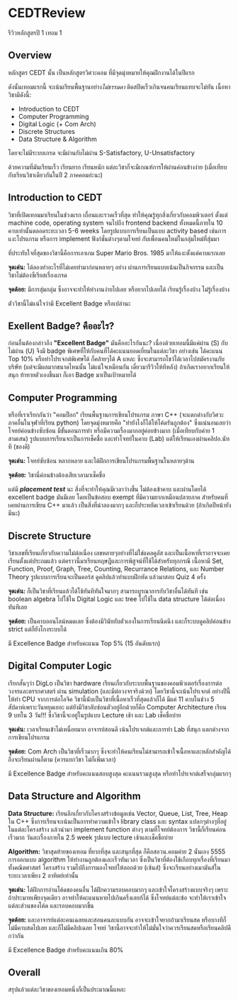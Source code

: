 # CEDTReview
รีวิวหลักสูตรปี 1 เทอม 1
## Overview
หลักสูตร CEDT นั้น เป็นหลักสูตรวิศวะคอม ที่มีจุดมุ่งหมายให้คุณฝึกงานได้ในปีแรก

ดังนั้นเทอมแรกนี้ จะเน้นเรียนพื้นฐานอย่าง*ไม่ธรรมดา* ติดสปีดเร็วเกินจนคนเรียนแทบจะไม่ทัน เนื้อหาวิชามีดังนี้:
- Introduction to CEDT
- Computer Programming
- Digital Logic (+ Com Arch)
- Discrete Structures
- Data Structure & Algorithm

โดยจะไม่มีระบบเกรด จะมีผ่านกับไม่ผ่าน S-Satisfactory, U-Unsatisfactory

ด้วยความที่มันเรียนเร็ว เรียนยาก เรียนหนัก แต่ละวิชาก็จะมีเกณฑ์การให้ผ่านค่อนข้างง่าย (เมื่อเทียบกับเรียนวิชาเดียวกันในปี 2 ภาคคอมอ่ะนะ)

## Introduction to CEDT
วิชาที่เปิดเทอมมาเรียนในช่วงแรก เถื่อนและรวดเร็วที่สุด ทำให้คุณรู้ทุกสิ่งเกี่ยวกับคอมพิวเตอร์ ตั้งแต่ machine code, operating system จนไปถึง frontend backend ทั้งหมดนี้ภายใน 10 คาบเท่านั้นตลอดระยะเวลา 5-6 weeks โดยรูปแบบการเรียนเป็นแบบ activity based เช่นการแงะโปรแกรม หรือการ implement ฟังก์ชั่นต่างๆตามโจทย์ กับเพื่อนคนใหม่ในกลุ่มใหม่ที่สุ่มมา 

ที่ประทับใจที่สุดของวิชานี้คือการเอาเกม Super Mario Bros. 1985 มาให้แงะตั้งแต่คาบแรกเลย

**จุดเด่น:** ได้ลองทำอะไรที่ไม่เคยทำมาก่อนหลายๆ อย่าง ผ่านการเรียนแบบเน้นเป็นกิจกรรม และเป็นวิชาไม่ต้องซีเรียสเรื่องเกรด

**จุดด้อย:** มีการสุ่มกลุ่ม ซึ่งอาจจะทำให้ทำงานง่ายไปเลย หรือยากไปเลยได้ เรียนรู้เรื่องบ้าง ไม่รู้เรื่องบ้าง

ตัววิชานี้ไม่แน่ใจว่ามี Excellent Badge หรือเปล่านะ


## Exellent Badge? คืออะไร?
ก่อนอื่นต้องกล่าวถึง **"Excellent Badge"** มันคืออะไรกันนะ? เนื่องด้วยเทอมนี้มีแค่ผ่าน (S) กับไม่ผ่าน (U) จึงมี badge พิเศษที่ให้กับคนที่ได้คะแนนยอดเยี่ยมในแต่ละวิชา อย่างเช่น ได้คะแนน Top 10% หรือทำโปรเจกต์พิเศษได้ ก็คล้ายๆได้ A แหละ ซึ่งจะสามารถโชว์ได้เวลาไปสมัครงานกับบริษัท (แต่จะมีผลมากขนาดไหนนั้น ไม่แน่ใจเหมือนกัน เดี๋ยวมารีวิวให้ทีหลัง) ถ้าเกิดเราอยากเรียนให้สนุก ท้าทายตัวเองขึ้นมา ก็เอา Badge มาเป็นเป้าหมายได้


## Computer Programming
หรือที่เราเรียกกันว่า "คอมป็อก" เรียนพื้นฐานการเขียนโปรแกรม ภาษา C++ (จะแตกต่างกับวิศวะภาคอื่นในจุฬาที่เรียน python) โดยจุดมุ่งหมายคือ "ทำยังไงก็ได้ให้โค้ดรันถูกต้อง" ซึ่งแน่นอนเลยว่าโจทย์ค่อนข้างซับซ้อน มีขั้นตอนการทำ หรือมีความเรื่องมากอยู่ค่อยข้างมาก (เมื่อเทียบกับค่าย 1 สามเสน) รูปแบบการเรียนจะเป็นการเช็คชื่อ และทำโจทย์ในคาบ (Lab) แต่ให้เรียนเองผ่านคลิปอ.นัทที (ของดี)

**จุดเด่น:** โจทย์ซับซ้อน หลากหลาย และได้ฝึกการเขียนโปรแกรมพื้นฐานในหลายๆด้าน

**จุดด้อย:** วิชานี่ค่อนข้างต้องเสียเวลามาเช็คชื่อ

แต่มี ***placement test*** นะ สิ่งที่จะทำให้คุณมีเวลาว่างขึ้น ไม่ต้องเข้าคาบ และผ่านโดยได้ excellent badge มันมีเลย โดยเป็นข้อสอบ exempt ที่มีความยากเหมือนปลายภาค สำหรับคนที่เคยผ่านการเขียน C++ มาแล้ว เป็นสิ่งที่น่าลองมากๆ และก็ประหยัดเวลาเข้าเรียนด้วย (ถ้าเกิดปีหน้ายังมีนะ)

## Discrete Structure
วิชาเลขที่เรียนเกี่ยวกับความไม่ต่อเนื่อง เลขหลายๆอย่างที่ไม่ใช่แคลคูลัส และเป็นเนื้อหาที่เราอาจจะเคยเรียนตั้งแต่ประถมแล้ว แต่คราวนี้มาเรียนทฤษฎีและการพิสูจน์ที่ใช้ได้สำหรับทุกกรณี เนื้อหามี Set, Function, Proof, Graph, Tree, Counting, Recurrance Relations, และ Number Theory รูปแบบการเรียนจะเป็นคอร์ส ดูคลิปแล้วทำแบบฝึกหัด แล้วมาสอบ Quiz 4 ครั้ง

**จุดเด่น:** ก็เป็นวิชาที่เรียนแล้วได้ใช้ทันทีทันใจมากๆ สามารถบูรณาการกับวิชาอื่นได้ทันที เช่น boolean algebra ไปใช้ใน Digital Logic และ tree ไปใช้ใน data structure ได้ต่อเนื่อง ทันทีเลย

**จุดด้อย:** เป็นคาบออนไลน์หมดเลย ซึ่งต้องมีวินัยกับตัวเองในการเรียนนิดนึง และก็ระบบดูคลิปค่อนข้าง strict แต่ก็ยังโกงระบบได้

มี Excellence Badge สำหรับคะแนน Top 5% (15 อันดับแรก)

## Digital Computer Logic
เรียกสั้นๆว่า DigLo เป็นวิชา hardware เรียนเกี่ยวกับระบบพื้นฐานของคอมพิวเตอร์เรื่องการต่อวงจรและตรรกศาสตร์ ผ่าน simulation (และมีต่อวงจรจริงด้วย) โดยวิชานี้จะเน้นโปรเจกต์ อย่างปีนี้ให้ทำ CPU จากการต่อโลจิค
วิชานี้นับเป็นวิชาที่เนื้อหาเร็วที่สุดแล้วก็ได้ มีแค่ 11 คาบในช่วง 5 สัปดาห์เพราะวันหยุดเยอะ แต่ยังมีวิชาลับซ่อนตัวอยู่อีกด้วยก็คือ Computer Architecture เรียน 9 บทใน 3 วัน!!! ซึ่งวิชานี้จะอยู่ในรูปแบบ Lecture เช้า และ Lab เช็คชื่อบ่าย

**จุดเด่น:** เวลาเรียนเข้าไม่เหนื่อยมาก อาจารย์สอนดี เน้นโปรเจกต์และการทำ Lab ที่สนุก แตกต่างจากการเขียนโปรแกรม

**จุดด้อย:** Com Arch เป็นวิชาที่เร็วมากๆ ซึ่งจะทำให้คนเรียนไม่สามารถเข้าใจเนื้อหาและหลักสำคัญได้ ถึงจะเรียนผ่านก็ตาม (ควรแยกวิชา ไม่ก็เพิ่มเวลา)

มี Excellence Badge สำหรับคะแนนสอบสูงสุด คะแนนรวมสูงสุด หรือทำโปรเจกต์เสร็จกลุ่มแรกๆ

## Data Structure and Algorithm
**Data Structure:** เรียนลึกเกี่ยวกับโครงสร้างข้อมูลเช่น Vector, Queue, List, Tree, Heap ใน C++ ซึ่งการเรียนจะเน้นเป็นการทำความเข้าใจ library class และ syntax แปลกๆต่างๆที่อยู่ในแต่ละโครงสร้าง แล้วนำมา implement function ต่างๆ ตามที่โจทย์ต้องการ วิชานี้ก็เรียนค่อนเร็วมาก วันละเรื่องภายใน 2.5 week รูปแบบ lecture เช้าและเช็คชื่อบ่าย

**Algorithm:** วิชาสุดท้ายของเทอม ที่ยากที่สุด และสนุกที่สุด ก็คือสอวน.คอมค่าย 2 นั่นเอง 5555 การออกแบบ algorithm ให้ทำงานถูกต้องและเร็วทันเวลา ซึ่งเป็นวิชาที่ต้องใช้เกือบทุกเรื่องที่เรียนมา ทั้งคณิตศาสตร์ โครงสร้าง รวมไปถึงการมองโจทย์ให้ออกด้วย (เซ้นส์) ซึ่งจะเรียนอย่างเมามันส์ในระยะเวลาเพียง 2 อาทิตย์เท่านั้น

**จุดเด่น:** ได้ฝึกการอ่านโค้ดของคนอื่น ได้ฝึกความรอบคอบมากๆ และเข้าใจโครงสร้างแบบจริงๆ เพราะถ้าประมาทเพียงจุดเดียว อาจทำให้คะแนนหายไปเกินครึ่งเลยก้ได้ ซึ่งโจทย์แต่ละข้อ จะทำให้เราเข้าใจแต่ละส่วนของโค้ด และรอบคอบมากขึ้น

**จุดด้อย:**  และอาจารย์แต่ละคนเฉลยและสอนคนละแบบกัน อาจจะเข้าใจยากถ้ามาเรียนสด หรือบางทีก็ไม่มีคาบสดไปเลย และก็ไม่มีคลิปเฉลย
โจทย์ วิชานี้อาจจะทำให้ไม่มั่นใจว่าควรเรียนสดหรือเรียนคลิปดีกว่ากัน 

มี Excellence Badge สำหรับคะแนนเกิน 80%

## Overall
สรุปแล้วแต่ละวิชาของเทอมหนึ่งก็เป็นประมาณนี้แหละ